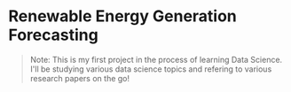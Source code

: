 # Renewable Energy Generation Forecasting

> Note: This is my first project in the process of learning Data Science. I'll be studying various data science topics and refering to various research papers on the go! 
